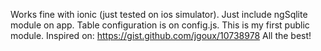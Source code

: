 Works fine with ionic (just tested on ios simulator).
Just include ngSqlite module on app. Table configuration is on config.js.
This is my first public module. Inspired on: https://gist.github.com/jgoux/10738978 
All the best!
